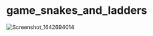 ﻿# game_snakes_and_ladders
![Screenshot_1642694014](https://user-images.githubusercontent.com/39925526/150374010-88095057-0ed1-474c-b30b-d1fb46c484a3.png)
